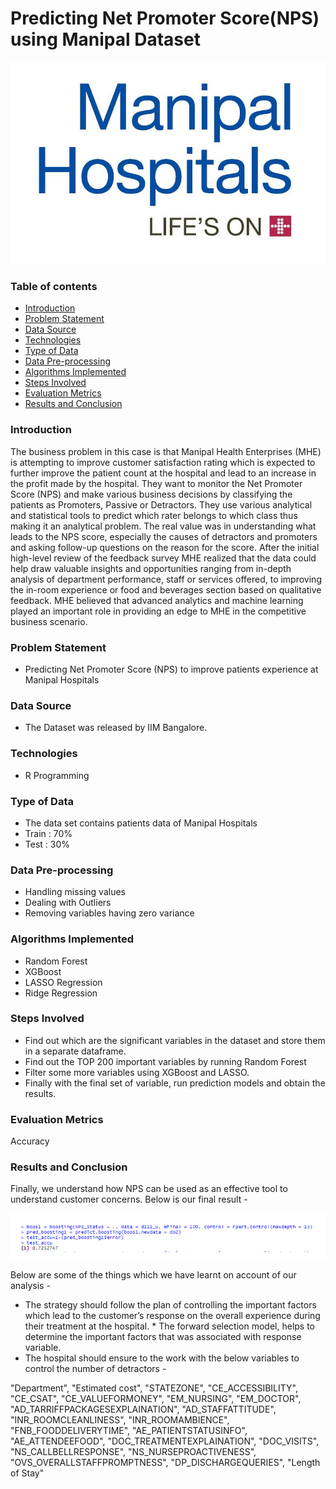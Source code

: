 # Predicting Net Promoter Score(NPS) using Manipal Dataset

![alt text](manipal.PNG)

### Table of contents
* [Introduction](#introduction)
* [Problem Statement](#problem-statement)
* [Data Source](#data-source)
* [Technologies](#technologies)
* [Type of Data](#type-of-data)
* [Data Pre-processing](#data-pre-processing)
* [Algorithms Implemented](#algorithms-implemented)
* [Steps Involved](#steps-involved)
* [Evaluation Metrics](#evaluation-metrics)
* [Results and Conclusion](#results-and-conclusion)

### Introduction
The business problem in this case is that Manipal Health Enterprises (MHE) is attempting to improve customer satisfaction rating which is expected to further improve the patient count at the hospital and lead to an increase in the profit made by the hospital. They want to monitor the Net Promoter Score (NPS) and make various business decisions by classifying the patients as Promoters, Passive or Detractors.
They use various analytical and statistical tools to predict which rater belongs to which class thus making it an analytical problem. The real value was in understanding what leads to the NPS score, especially the causes of detractors and promoters and asking follow-up questions on the reason for the score.
After the initial high-level review of the feedback survey MHE realized that the data could help draw valuable insights and opportunities ranging from in-depth analysis of department performance, staff or services offered, to improving the in-room experience or food and beverages section based on qualitative feedback. MHE believed that advanced analytics and machine learning played an important role in providing an edge to MHE in the competitive business scenario.

### Problem Statement
* Predicting Net Promoter Score (NPS) to improve patients experience at Manipal Hospitals

### Data Source
* The Dataset was released by IIM Bangalore.

### Technologies
* R Programming

### Type of Data
* The data set contains patients data of Manipal Hospitals
* Train : 70%
* Test  : 30%

### Data Pre-processing
* Handling missing values
* Dealing with Outliers
* Removing variables having zero variance

### Algorithms Implemented
* Random Forest
* XGBoost
* LASSO Regression
* Ridge Regression

### Steps Involved

* Find out which are the significant variables in the dataset and store them in a separate dataframe.
* Find out the TOP 200 important variables by running Random Forest
* Filter some more variables using XGBoost and LASSO.
* Finally with the final set of variable, run prediction models and obtain the results.
  
### Evaluation Metrics  
Accuracy 

### Results and Conclusion
Finally, we understand how NPS can be used as an effective tool to understand customer concerns. Below is our final result - 

![alt text](manipalres.PNG)

Below are some of the things which we have learnt on account of our analysis - 

* The strategy should follow the plan of controlling the important factors which lead to the customer’s response on the overall experience during their treatment at the hospital. * The forward selection model, helps to determine the important factors that was associated with response variable. 
* The hospital should ensure to the work with the below variables to control the number of detractors - 

"Department", "Estimated cost", "STATEZONE", "CE_ACCESSIBILITY", "CE_CSAT", "CE_VALUEFORMONEY", "EM_NURSING", "EM_DOCTOR", "AD_TARRIFFPACKAGESEXPLAINATION", "AD_STAFFATTITUDE", "INR_ROOMCLEANLINESS", "INR_ROOMAMBIENCE", "FNB_FOODDELIVERYTIME", "AE_PATIENTSTATUSINFO", "AE_ATTENDEEFOOD", "DOC_TREATMENTEXPLAINATION", "DOC_VISITS", "NS_CALLBELLRESPONSE", "NS_NURSEPROACTIVENESS", "OVS_OVERALLSTAFFPROMPTNESS", "DP_DISCHARGEQUERIES", "Length of Stay"


